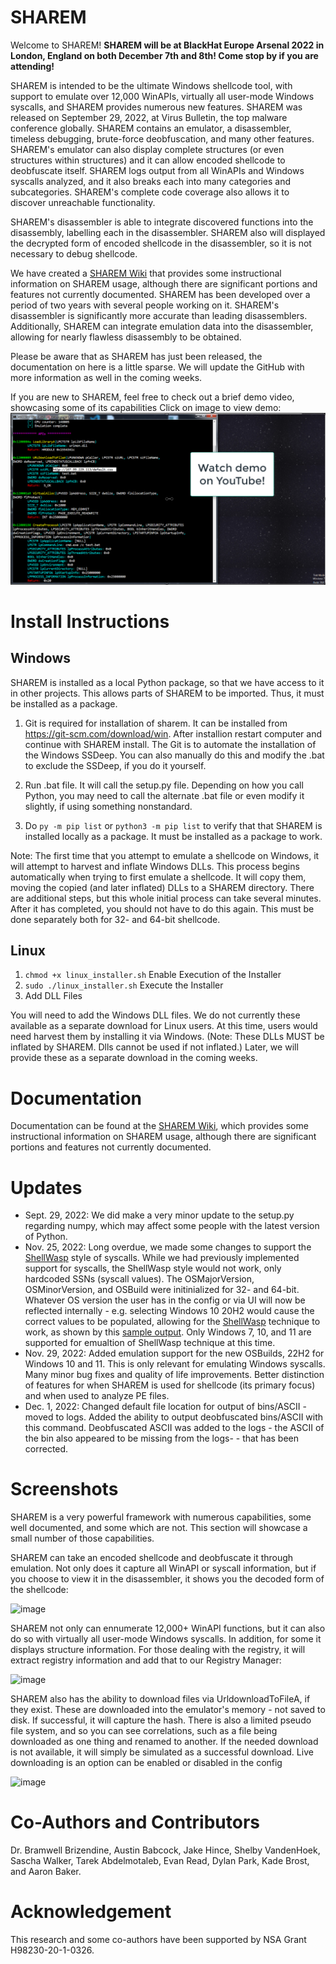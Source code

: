 # SHAREM

Welcome to SHAREM! **SHAREM will be at BlackHat Europe Arsenal 2022 in London, England on both December 7th and 8th! Come stop by if you are attending!**

SHAREM is intended to be the ultimate Windows shellcode tool, with support to emulate over 12,000 WinAPIs, virtually all user-mode Windows syscalls, and SHAREM provides numerous new features. SHAREM was released on September 29, 2022, at Virus Bulletin, the top malware conference globally. SHAREM contains an emulator, a disassembler, timeless debugging, brute-force deobfuscation, and many other features. SHAREM's emulator can also display complete structures (or even structures within structures) and it can allow encoded shellcode to deobfuscate itself. SHAREM logs output from all WinAPIs and Windows syscalls analyzed, and it also breaks each into many categories and subcategories. SHAREM's complete code coverage also allows it to discover unreachable functionality.

SHAREM's disassembler is able to integrate discovered functions into the disassembly, labelling each in the disassembler. SHAREM also will displayed the decrypted form of encoded shellcode in the disassembler, so it is not necessary to debug shellcode.

We have created a [SHAREM Wiki](https://github.com/Bw3ll/sharem/wiki) that provides some instructional  information on SHAREM usage, although there are significant portions and features not currently documented. SHAREM has been developed over a period of two years with several people working on it. SHAREM's disassembler is significantly more accurate than leading disassemblers. Additionally, SHAREM can integrate emulation data into the disassembler, allowing for nearly flawless disassembly to be obtained.

Please be aware that as SHAREM has just been released, the documentation on here is a little sparse. We will update the GitHub with more information as well in the coming weeks.

If you are new to SHAREM, feel free to check out a brief demo video, showcasing some of its capabilities Click on image to view demo:
[![Watch the video](https://github.com/Bw3ll/sharem/blob/testing/sharem/SHAREM_images/Sharem_demo.png?raw=true)](https://youtu.be/S1PI9O-q6eM)

# Install Instructions

## Windows
SHAREM is installed as a local Python package, so that we have access to it in other projects. This allows parts of SHAREM to be imported. Thus, it must be installed as a package.

1. Git is required for installation of sharem. 
It can be installed from https://git-scm.com/download/win. After installion restart computer and continue with SHAREM install. The Git is to automate the installation of the Windows SSDeep. You can also manually do this and modify the .bat to exclude the SSDeep, if you do it yourself.

2. Run .bat file. It will call the setup.py file. Depending on how you call Python, you may need to call the alternate .bat file or even modify it slightly, if using something nonstandard.

3. Do
```py -m pip list``` or  ```python3 -m pip list``` to verify that that SHAREM is installed locally as a package. It must be installed as a package to work.

Note: The first time that you attempt to emulate a shellcode on Windows, it will attempt to harvest and inflate Windows DLLs. This process begins automatically when trying to first emulate a shellcode. It will copy them, moving the copied (and later inflated) DLLs to a SHAREM directory. There are additional steps, but this whole initial process can take several minutes. After it has completed, you should not have to do this again. This must be done separately both for 32- and 64-bit shellcode. 

## Linux
1. ```chmod +x linux_installer.sh``` Enable Execution of the Installer
2. ```sudo ./linux_installer.sh``` Execute the Installer
3. Add DLL Files

You will need to add the Windows DLL files. We do not currently these available as a separate download for Linux users. At this time, users would need harvest them by installing it via Windows. (Note: These DLLs MUST be inflated by SHAREM. Dlls cannot be used if not inflated.) Later, we will provide these as a separate download in the coming weeks.

# Documentation
Documentation can be found at the [SHAREM Wiki](https://github.com/Bw3ll/sharem/wiki), which provides some instructional  information on SHAREM usage, although there are significant portions and features not currently documented. 

# Updates
* Sept. 29, 2022: We did make a very minor update to the setup.py regarding numpy, which may affect some people with the latest version of Python.
* Nov. 25, 2022: Long overdue, we made some changes to support the [ShellWasp](https://github.com/Bw3ll/ShellWasp) style of syscalls. While we had previously implemented support for syscalls, the ShellWasp style would not work, only hardcoded SSNs (syscall values). The OSMajorVersion, OSMinorVersion, and OSBuild were initinialized for 32- and 64-bit. Whatever OS version the user has in the config or via UI will now be reflected internally - e.g. selecting Windows 10 20H2 would cause the correct values to be populated, allowing for the [ShellWasp](https://github.com/Bw3ll/ShellWasp) technique to work, as shown by this [sample output](https://github.com/Bw3ll/ShellWasp/blob/main/Samples/alternative_create_process_SHAREM_output.txt). Only Windows 7, 10, and 11 are supported for emualtion of ShellWasp technique at this time.
* Nov. 29, 2022: Added emulation support for the new OSBuilds, 22H2 for Windows 10 and 11. This is only relevant for emulating Windows syscalls. Many minor bug fixes and quality of life improvements. Better distinction of features for when SHAREM is used for shellcode (its primary focus) and when used to analyze PE files.
* Dec. 1, 2022: Changed default file location for output of bins/ASCII - moved to logs. Added the ability to output deobfuscated bins/ASCII with this command. Deobfuscated ASCII was added to the logs - the ASCII of the bin also appeared to be missing from the logs- - that has been corrected.

# Screenshots
SHAREM is a very powerful framework with numerous capabilities, some well documented, and some which are not. This section will showcase a small number of those capabilities. 

SHAREM can take an encoded shellcode and deobfuscate it through emulation. Not only does it capture all WinAPI or syscall information, but if you choose to view it in the disassembler, it shows you the decoded form of the shellcode:

![image](https://github.com/Bw3ll/sharem/blob/testing/sharem/SHAREM_images/encodedShellcode.png?raw=true)

SHAREM not only can ennumerate 12,000+ WinAPI functions, but it can also do so with virtually all user-mode Windows syscalls. In addition, for some it displays structure information. For those dealing with the registry, it will extract registry information and add that to our Registry Manager:

![image](https://user-images.githubusercontent.com/49998815/204032319-1e10d3cc-dfc0-49e8-912d-9629571a1144.png)

SHAREM also has the ability to download files via UrldownloadToFileA, if they exist. These are downloaded into the emulator's memory - not saved to disk. If successful, it will capture the hash. There is also a limited pseudo file system, and so you can see correlations, such as a file being downloaded as one thing and renamed to another. If the needed download is not available, it will simply be simulated as a successful download. Live downloading is an option can be enabled or disabled in the config

![image](https://github.com/Bw3ll/sharem/blob/testing/sharem/SHAREM_images/downloading.png?raw=true)


# Co-Authors and Contributors
Dr. Bramwell Brizendine, Austin Babcock, Jake Hince, Shelby VandenHoek, Sascha Walker, Tarek Abdelmotaleb, Evan Read, Dylan Park, Kade Brost, and Aaron Baker.

# Acknowledgement
This research and some co-authors have been supported by NSA Grant H98230-20-1-0326.
